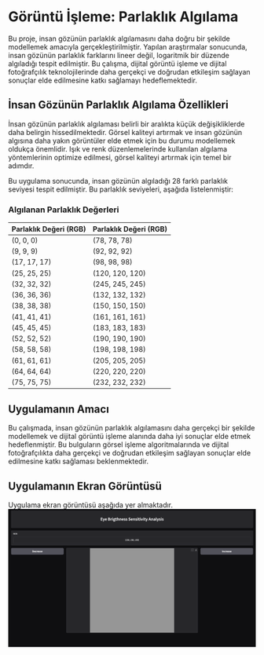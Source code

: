 # Görüntü İşleme: Parlaklık Algılama

Bu proje, insan gözünün parlaklık algılamasını daha doğru bir şekilde modellemek amacıyla gerçekleştirilmiştir. Yapılan araştırmalar sonucunda, insan gözünün parlaklık farklarını lineer değil, logaritmik bir düzende algıladığı tespit edilmiştir. Bu çalışma, dijital görüntü işleme ve dijital fotoğrafçılık teknolojilerinde daha gerçekçi ve doğrudan etkileşim sağlayan sonuçlar elde edilmesine katkı sağlamayı hedeflemektedir.

## İnsan Gözünün Parlaklık Algılama Özellikleri

İnsan gözünün parlaklık algılaması belirli bir aralıkta küçük değişikliklerde daha belirgin hissedilmektedir. Görsel kaliteyi artırmak ve insan gözünün algısına daha yakın görüntüler elde etmek için bu durumu modellemek oldukça önemlidir. Işık ve renk düzenlemelerinde kullanılan algılama yöntemlerinin optimize edilmesi, görsel kaliteyi artırmak için temel bir adımdır.

Bu uygulama sonucunda, insan gözünün algıladığı 28 farklı parlaklık seviyesi tespit edilmiştir. Bu parlaklık seviyeleri, aşağıda listelenmiştir:

### Algılanan Parlaklık Değerleri

| Parlaklık Değeri (RGB)  | Parlaklık Değeri (RGB)  |
| ----------------------- | ----------------------- |
| (0, 0, 0)               | (78, 78, 78)            |
| (9, 9, 9)               | (92, 92, 92)            |
| (17, 17, 17)            | (98, 98, 98)            |
| (25, 25, 25)            | (120, 120, 120)         |
| (32, 32, 32)            | (245, 245, 245)         |
| (36, 36, 36)            | (132, 132, 132)         |
| (38, 38, 38)            | (150, 150, 150)         | 
| (41, 41, 41)            | (161, 161, 161)         |
| (45, 45, 45)            | (183, 183, 183)         |
| (52, 52, 52)            | (190, 190, 190)         |
| (58, 58, 58)            | (198, 198, 198)         |
| (61, 61, 61)            | (205, 205, 205)         |
| (64, 64, 64)            | (220, 220, 220)         |
| (75, 75, 75)            | (232, 232, 232)         |
                    
## Uygulamanın Amacı

Bu çalışmada, insan gözünün parlaklık algılamasını daha gerçekçi bir şekilde modellemek ve dijital görüntü işleme alanında daha iyi sonuçlar elde etmek hedeflenmiştir. Bu bulguların görsel işleme algoritmalarında ve dijital fotoğrafçılıkta daha gerçekçi ve doğrudan etkileşim sağlayan sonuçlar elde edilmesine katkı sağlaması beklenmektedir.


## Uygulamanın Ekran Görüntüsü

Uygulama ekran görüntüsü aşağıda yer almaktadır.  
![](data/ekran.png)  
